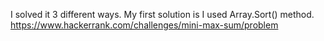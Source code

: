 I solved it 3 different ways. My first solution is I used Array.Sort() method.
https://www.hackerrank.com/challenges/mini-max-sum/problem
